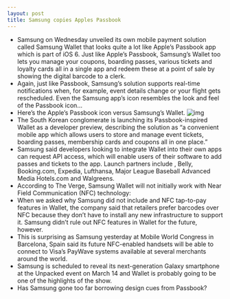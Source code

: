 ```yaml
---
layout: post
title: Samsung copies Apples Passbook
---
```

* Samsung on Wednesday unveiled its own mobile payment solution called Samsung Wallet that looks quite a lot like Apple’s Passbook app which is part of iOS 6. Just like Apple’s Passbook, Samsung’s Wallet too lets you manage your coupons, boarding passes, various tickets and loyalty cards all in a single app and redeem these at a point of sale by showing the digital barcode to a clerk.
* Again, just like Passbook, Samsung’s solution supports real-time notifications when, for example, event details change or your flight gets rescheduled. Even the Samsung app’s icon resembles the look and feel of the Passbook icon…
* Here’s the Apple’s Passbook icon versus Samsung’s Wallet.
![img](http://media.idownloadblog.com/wp-content/uploads/2013/02/Samsung-Wallet-Passbook-icon-small.png)
* The South Korean conglomerate is launching its Passbook-inspired Wallet as a developer preview, describing the solution as “a convenient mobile app which allows users to store and manage event tickets, boarding passes, membership cards and coupons all in one place.”
* Samsung said developers looking to integrate Wallet into their own apps can request API access, which will enable users of their software to add passes and tickets to the app. Launch partners include , Belly, Booking.com, Expedia, Lufthansa, Major League Baseball Advanced Media Hotels.com and Walgreens.
* According to The Verge, Samsung Wallet will not initially work with Near Field Communication (NFC) technology:
* When we asked why Samsung did not include and NFC tap-to-pay features in Wallet, the company said that retailers prefer barcodes over NFC because they don’t have to install any new infrastructure to support it. Samsung didn’t rule out NFC features in Wallet for the future, however.
* This is surprising as Samsung yesterday at Mobile World Congress in Barcelona, Spain said its future NFC-enabled handsets will be able to connect to Visa’s PayWave systems available at several merchants around the world.
* Samsung is scheduled to reveal its next-generation Galaxy smartphone at the Unpacked event on March 14 and Wallet is probably going to be one of the highlights of the show.
* Has Samsung gone too far borrowing design cues from Passbook?


